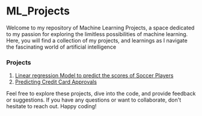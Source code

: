 # ML_Projects

Welcome to my repository of Machine Learning Projects, a space dedicated to my passion for exploring the limitless possibilities of machine learning. Here, you will find a collection of my projects, and learnings as I navigate the fascinating world of artificial intelligence

### Projects

1. [Linear regression Model to predict the scores of Soccer Players](https://github.com/tomaraayushi/ML_Projects/blob/main/Soccer_Dataset_Linear_regression_model.ipynb)
2. [Predicting Credit Card Approvals](https://github.com/tomaraayushi/ML_Projects/blob/main/Predicting_Credit_Card_Approvals.ipynb)



Feel free to explore these projects, dive into the code, and provide feedback or suggestions. If you have any questions or want to collaborate, don't hesitate to reach out. Happy coding!
